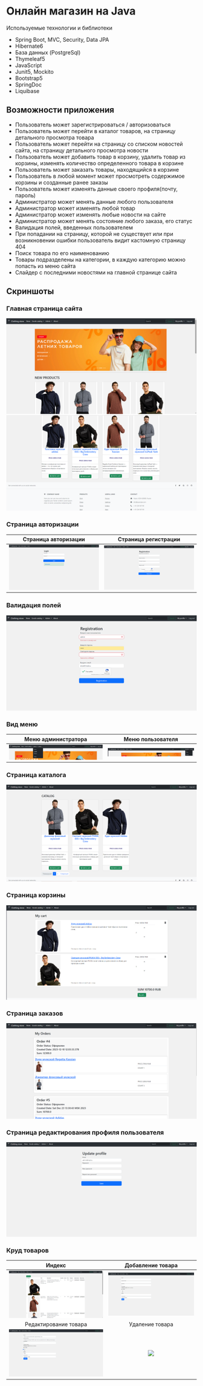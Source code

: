 # Онлайн магазин на Java
Используемые технологии и библиотеки
* Spring Boot, MVC, Security, Data JPA
* Hibernate6
* База данных (PostgreSql)
* Thymeleaf5
* JavaScript
* Junit5, Mockito
* Bootstrap5
* SpringDoc
* Liquibase

## Возможности приложения
* Пользователь может зарегистрироваться / авторизоваться
* Пользователь может перейти в каталог товаров, на страницу детального просмотра товара
* Пользователь может перейти на страницу со списком новостей сайта, на страницу детального просмотра новости
* Пользователь может добавить товар в корзину, удалить товар из корзины,
 изменять количество определенного товара в корзине
* Пользователь может заказать товары, находящийся в корзине
* Пользователь в любой момент может просмотреть содержимое корзины и созданные ранее заказы
* Пользователь может изменять данные своего профиля(почту, пароль)
* Администратор может менять данные любого пользователя
* Администратор может изменять любой товар
* Администратор может изменять любые новости на сайте
* Администратор может менять состояние любого заказа, его статус
* Валидация полей, введенных пользователем
* При попадании на страницу, которой не существует или при возникновении ошибки пользователь видит кастомную страницу 404
* Поиск товара по его наименованию
* Товары подразделены на категории, в каждую категорию можно попасть из меню сайта
* Слайдер с последними новостями на главной странице сайта

## Скриншоты
### Главная страница сайта
![Index](screens/index1.png)
![Index](screens/index2.png)

### Страница авторизации
Страница авторизации      |  Страница регистрации
:------------------------:|:-------------------------:
![Login](screens/login.png)  |  ![Registration](screens/registration.png)

### Валидация полей
![Validation](screens/registration_validate.png)

### Вид меню
Меню администратора      |  Меню пользователя
:------------------------:|:-------------------------:
![](screens/menu_admin.png)  |  ![](screens/menu_user.png)

### Страница каталога
![Catalog](screens/catalog.png)

### Страница корзины
![Cart](screens/cart.png)

### Страница заказов
![Orders](screens/orders.png)

### Страница редактирования профиля пользователя
![Profile](screens/profile.png)

### Круд товаров
Индекс      |  Добавление товара
:------------------------:|:-------------------------:
![](screens/good_index.png)  |  ![](screens/good_add.png)
Редактирование товара      |  Удаление товара
![](screens/good_update.png)  |  ![](screens/good_delete.png)